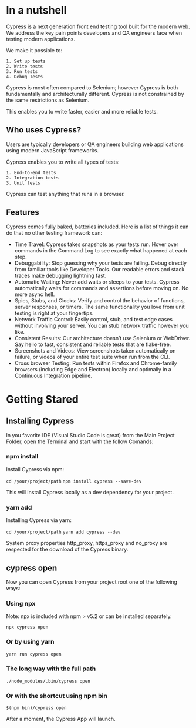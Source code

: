 
# In a nutshell
Cypress is a next generation front end testing tool built for the modern web. We address the key pain points developers and QA engineers face when testing modern applications.

We make it possible to:

    1. Set up tests
    2. Write tests
    3. Run tests
    4. Debug Tests
Cypress is most often compared to Selenium; however Cypress is both fundamentally and architecturally different. Cypress is not constrained by the same restrictions as Selenium.

This enables you to write faster, easier and more reliable tests.

## Who uses Cypress?
Users are typically developers or QA engineers building web applications using modern JavaScript frameworks.

Cypress enables you to write all types of tests:

    1. End-to-end tests
    2. Integration tests
    3. Unit tests

Cypress can test anything that runs in a browser.

## Features
Cypress comes fully baked, batteries included. Here is a list of things it can do that no other testing framework can:

* Time Travel: Cypress takes snapshots as your tests run. Hover over commands in the Command Log to see exactly what happened at each step.
* Debuggability: Stop guessing why your tests are failing. Debug directly from familiar tools like Developer Tools. Our readable errors and stack traces make debugging lightning fast.
* Automatic Waiting: Never add waits or sleeps to your tests. Cypress automatically waits for commands and assertions before moving on. No more async hell.
* Spies, Stubs, and Clocks: Verify and control the behavior of functions, server responses, or timers. The same functionality you love from unit testing is right at your fingertips.
* Network Traffic Control: Easily control, stub, and test edge cases without involving your server. You can stub network traffic however you like.
* Consistent Results: Our architecture doesn’t use Selenium or WebDriver. Say hello to fast, consistent and reliable tests that are flake-free.
* Screenshots and Videos: View screenshots taken automatically on failure, or videos of your entire test suite when run from the CLI.
* Cross browser Testing: Run tests within Firefox and Chrome-family browsers (including Edge and Electron) locally and optimally in a Continuous Integration pipeline.

# Getting Stared
## Installing Cypress
In you favorite IDE (Visual Studio Code is great) from the Main Project Folder, open the Terminal and  start with the follow Comands:

### npm install
Install Cypress via npm:

`cd /your/project/path`
`npm install cypress --save-dev`

This will install Cypress locally as a dev dependency for your project.

###  yarn add
Installing Cypress via yarn:

`cd /your/project/path`
`yarn add cypress --dev`

System proxy properties http_proxy, https_proxy and no_proxy are respected for the download of the Cypress binary.

## cypress open
Now you can open Cypress from your project root one of the following ways:

### Using npx

Note: npx is included with npm > v5.2 or can be installed separately.

`npx cypress open`

### Or by using yarn

`yarn run cypress open`

### The long way with the full path

`./node_modules/.bin/cypress open`

### Or with the shortcut using npm bin

`$(npm bin)/cypress open`

After a moment, the Cypress App will launch.

